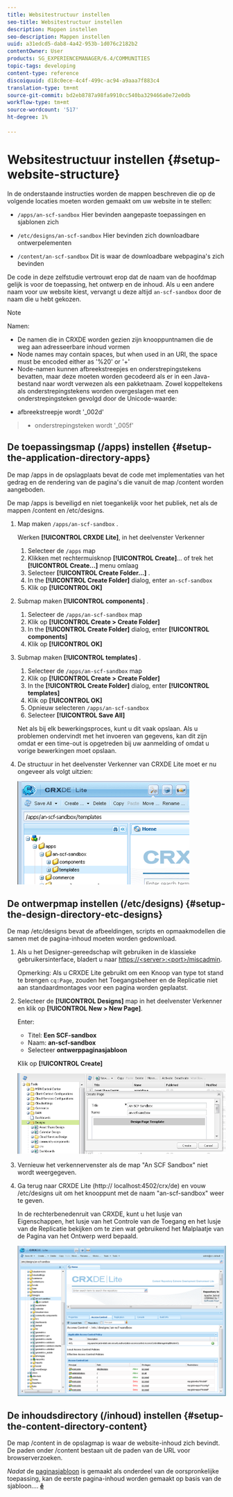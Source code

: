```yaml
---
title: Websitestructuur instellen
seo-title: Websitestructuur instellen
description: Mappen instellen
seo-description: Mappen instellen
uuid: a31edcd5-dab8-4a42-953b-1d076c2182b2
contentOwner: User
products: SG_EXPERIENCEMANAGER/6.4/COMMUNITIES
topic-tags: developing
content-type: reference
discoiquuid: d18c0ece-4c4f-499c-ac94-a9aaa7f883c4
translation-type: tm+mt
source-git-commit: bd2eb8787a98fa9910cc540ba329466a0e72e0db
workflow-type: tm+mt
source-wordcount: '517'
ht-degree: 1%

---
```



# Websitestructuur instellen {#setup-website-structure}

In de onderstaande instructies worden de mappen beschreven die op de volgende locaties moeten worden gemaakt om uw website in te stellen:

* `/apps/an-scf-sandbox`
Hier bevinden aangepaste toepassingen en sjablonen zich

* `/etc/designs/an-scf-sandbox`
Hier bevinden zich downloadbare ontwerpelementen

* `/content/an-scf-sandbox`
Dit is waar de downloadbare webpagina&#39;s zich bevinden

De code in deze zelfstudie vertrouwt erop dat de naam van de hoofdmap gelijk is voor de toepassing, het ontwerp en de inhoud. Als u een andere naam voor uw website kiest, vervangt u deze altijd `an-scf-sandbox` door de naam die u hebt gekozen.

>[!NOTE]
>
>Namen:
>
>* De namen die in CRXDE worden gezien zijn knooppuntnamen die de weg aan adresseerbare inhoud vormen
>* Node names may contain spaces, but when used in an URI, the space must be encoded either as &#39;%20&#39; or &#39;+&#39;
>* Node-namen kunnen afbreekstreepjes en onderstrepingstekens bevatten, maar deze moeten worden gecodeerd als er in een Java-bestand naar wordt verwezen als een pakketnaam. Zowel koppeltekens als onderstrepingstekens worden overgeslagen met een onderstrepingsteken gevolgd door de Unicode-waarde:

   >
   >   
   * afbreekstreepje wordt &#39;_002d&#39;
   >   * onderstrepingsteken wordt &#39;_005f&#39;


## De toepassingsmap (/apps) instellen {#setup-the-application-directory-apps}

De map /apps in de opslagplaats bevat de code met implementaties van het gedrag en de rendering van de pagina&#39;s die vanuit de map /content worden aangeboden.

De map /apps is beveiligd en niet toegankelijk voor het publiek, net als de mappen /content en /etc/designs.

1. Map maken `/apps/an-scf-sandbox` .

   Werken **[!UICONTROL CRXDE Lite]**, in het deelvenster Verkenner

   1. Selecteer de `/apps` map
   1. Klikken met rechtermuisknop **[!UICONTROL Create]**... of trek het **[!UICONTROL Create...]** menu omlaag
   1. Selecteer **[!UICONTROL Create Folder...]** .
   1. In the **[!UICONTROL Create Folder]** dialog, enter `an-scf-sandbox`
   1. Klik op **[!UICONTROL OK]**

1. Submap maken **[!UICONTROL components]** .

   1. Selecteer de `/apps/an-scf-sandbox` map
   1. Klik op **[!UICONTROL Create > Create Folder]**
   1. In the **[!UICONTROL Create Folder]** dialog, enter **[!UICONTROL components]**
   1. Klik op **[!UICONTROL OK]**

1. Submap maken **[!UICONTROL templates]** .

   1. Selecteer de `/apps/an-scf-sandbox` map
   1. Klik op **[!UICONTROL Create > Create Folder]**
   1. In the **[!UICONTROL Create Folder]** dialog, enter **[!UICONTROL templates]**
   1. Klik op **[!UICONTROL OK]**
   1. Opnieuw selecteren `/apps/an-scf-sandbox`
   1. Selecteer **[!UICONTROL Save All]**

   Net als bij elk bewerkingsproces, kunt u dit vaak opslaan. Als u problemen ondervindt met het invoeren van gegevens, kan dit zijn omdat er een time-out is opgetreden bij uw aanmelding of omdat u vorige bewerkingen moet opslaan.

1. De structuur in het deelvenster Verkenner van CRXDE Lite moet er nu ongeveer als volgt uitzien:

   ![chlimage_1-44](assets/chlimage_1-44.png)

## De ontwerpmap instellen (/etc/designs) {#setup-the-design-directory-etc-designs}

De map /etc/designs bevat de afbeeldingen, scripts en opmaakmodellen die samen met de pagina-inhoud moeten worden gedownload.

1. Als u het Designer-gereedschap wilt gebruiken in de klassieke gebruikersinterface, bladert u naar [https://&lt;server>:&lt;port>/miscadmin](http://localhost:4502/miscadmin).

   Opmerking: Als u CRXDE Lite gebruikt om een Knoop van type tot stand te brengen `cq:Page`, zouden het Toegangsbeheer en de Replicatie niet aan standaardmontages voor een pagina worden geplaatst.

1. Selecteer de **[!UICONTROL Designs]** map in het deelvenster Verkenner en klik op **[!UICONTROL New > New Page]**.

   Enter:

   * Titel: **Een SCF-sandbox**
   * Naam: **an-scf-sandbox**
   * Selecteer **ontwerppaginasjabloon**

   Klik op **[!UICONTROL Create]**

   ![chlimage_1-45](assets/chlimage_1-45.png)

1. Vernieuw het verkennervenster als de map &quot;An SCF Sandbox&quot; niet wordt weergegeven.

1. Ga terug naar CRXDE Lite (http:// localhost:4502/crx/de) en vouw /etc/designs uit om het knooppunt met de naam &quot;an-scf-sandbox&quot; weer te geven.

   In de rechterbenedenruit van CRXDE, kunt u het lusje van Eigenschappen, het lusje van het Controle van de Toegang en het lusje van de Replicatie bekijken om te zien wat gebruikend het Malplaatje van de Pagina van het Ontwerp werd bepaald.

   ![chlimage_1-46](assets/chlimage_1-46.png)

## De inhoudsdirectory (/inhoud) instellen {#setup-the-content-directory-content}

De map /content in de opslagmap is waar de website-inhoud zich bevindt. De paden onder /content bestaan uit de paden van de URL voor browserverzoeken.

*Nadat* de [paginasjabloon](initial-app.md#createthepagetemplate) is gemaakt als onderdeel van de oorspronkelijke toepassing, kan de eerste pagina-inhoud worden gemaakt op basis van de sjabloon.... [**ê&#x200B;**](initial-app.md)

